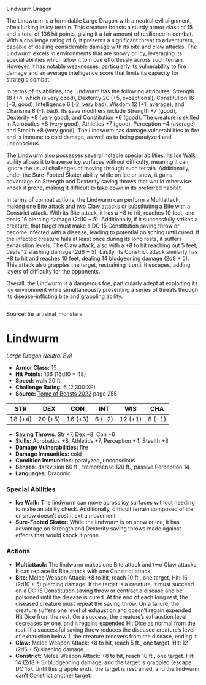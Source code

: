 <MonsterName/>Lindwurm</MonsterName>
<CreatureType/>Dragon</CreatureType>

<summary>The Lindwurm is a formidable Large Dragon with a neutral evil alignment, often lurking in icy terrain. This creature boasts a sturdy armor class of 15 and a total of 136 hit points, giving it a fair amount of resilience in combat. With a challenge rating of 6, it presents a significant threat to adventurers, capable of dealing considerable damage with its bite and claw attacks. The Lindwurm excels in environments that are snowy or icy, leveraging its special abilities which allow it to move effortlessly across such terrain. However, it has notable weaknesses, particularly its vulnerability to fire damage and an average intelligence score that limits its capacity for strategic combat. </summary>

<detail>

In terms of its abilities, the Lindwurm has the following attributes: Strength 18 (+4, which is very good), Dexterity 20 (+5, exceptional), Constitution 16 (+3, good), Intelligence 6 (-2, very bad), Wisdom 12 (+1, average), and Charisma 8 (-1, bad). Its save modifiers include Strength +7 (good), Dexterity +8 (very good), and Constitution +6 (good). The creature is skilled in Acrobatics +8 (very good), Athletics +7 (good), Perception +4 (average), and Stealth +8 (very good). The Lindwurm has damage vulnerabilities to fire and is immune to cold damage, as well as to being paralyzed and unconscious.

The Lindwurm also possesses several notable special abilities. Its Ice Walk ability allows it to traverse icy surfaces without difficulty, meaning it can ignore the usual challenges of moving through such terrain. Additionally, under the Sure-Footed Skater ability while on ice or snow, it gains advantage on Strength and Dexterity saving throws that would otherwise knock it prone, making it difficult to take down in its preferred habitat.

In terms of combat actions, the Lindwurm can perform a Multiattack, making one Bite attack and two Claw attacks or substituting a Bite with a Constrict attack. With its Bite attack, it has a +8 to hit, reaches 10 feet, and deals 16 piercing damage (2d10 + 5). Additionally, if it successfully strikes a creature, that target must make a DC 15 Constitution saving throw or become infected with a disease, leading to potential poisoning until cured. If the infected creature fails at least once during its long rests, it suffers exhaustion levels. The Claw attack, also with a +8 to hit reaching out 5 feet, deals 12 slashing damage (2d6 + 5). Lastly, its Constrict attack similarly has +8 to hit and reaches 10 feet, dealing 14 bludgeoning damage (2d8 + 5). This attack also grapples the target, restraining it until it escapes, adding layers of difficulty for the opponents.

Overall, the Lindwurm is a dangerous foe, particularly adept at exploiting its icy environment while simultaneously presenting a series of threats through its disease-inflicting bite and grappling ability.</detail>



---

Source: 5e_artisinal_monsters

# Lindwurm

*Large* *Dragon* *Neutral Evil*

- **Armor Class:** 15
- **Hit Points:** 136 (16d10 + 48)
- **Speed:** walk 20 ft.
- **Challenge Rating:** 6 (2,300 XP)
- **Source:** [Tome of Beasts 2023](https://koboldpress.com/kpstore/product/tome-of-beasts-1-2023-edition/) page 255

| STR | DEX | CON | INT | WIS | CHA |
| --- | --- | --- | --- | --- | --- |
| 18 (+4) | 20 (+5) | 16 (+3) | 6 (-2) | 12 (+1) | 8 (-1) |

- **Saving Throws**: Str +7, Dex +8, Con +6
- **Skills:** Acrobatics +8, Athletics +7, Perception +4, Stealth +8
- **Damage Vulnerabilities:** fire
- **Damage Immunities:** cold
- **Condition Immunities:** paralyzed, unconscious
- **Senses:** darkvision 60 ft., tremorsense 120 ft., passive Perception 14
- **Languages:** Draconic

### Special Abilities

- **Ice Walk:** The lindwurm can move across icy surfaces without needing to make an ability check. Additionally, difficult terrain composed of ice or snow doesn’t cost it extra movement.
- **Sure-Footed Skater:** While the lindwurm is on snow or ice, it has advantage on Strength and Dexterity saving throws made against effects that would knock it prone.

### Actions

- **Multiattack:** The lindwurm makes one Bite attack and two Claw attacks. It can replace its Bite attack with one Constrict attack.
- **Bite:** Melee Weapon Attack: +8 to hit, reach 10 ft., one target. Hit: 16 (2d10 + 5) piercing damage. If the target is a creature, it must succeed on a DC 15 Constitution saving throw or contract a disease and be poisoned until the disease is cured. At the end of each long rest, the diseased creature must repeat the saving throw. On a failure, the creature suffers one level of exhaustion and doesn’t regain expended Hit Dice from the rest. On a success, the creature’s exhaustion level decreases by one, and it regains expended Hit Dice as normal from the rest. If a successful saving throw reduces the diseased creature’s level of exhaustion below 1, the creature recovers from the disease, ending it.
- **Claw:** Melee Weapon Attack: +8 to hit, reach 5 ft., one target. Hit: 12 (2d6 + 5) slashing damage.
- **Constrict:** Melee Weapon Attack: +8 to hit, reach 10 ft., one target. Hit: 14 (2d8 + 5) bludgeoning damage, and the target is grappled (escape DC 15). Until this grapple ends, the target is restrained, and the lindwurm can’t Constrict another target.



